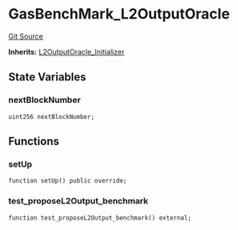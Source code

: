 # GasBenchMark_L2OutputOracle
[Git Source](https://github.com/ethereum-optimism/optimism/blob/f7b73857601914eeea6fc4c1ba46ae99ca744d97/contracts/test/BenchmarkTest.t.sol)

**Inherits:**
[L2OutputOracle_Initializer](/contracts/test/CommonTest.t.sol/contract.L2OutputOracle_Initializer.md)


## State Variables
### nextBlockNumber

```solidity
uint256 nextBlockNumber;
```


## Functions
### setUp


```solidity
function setUp() public override;
```

### test_proposeL2Output_benchmark


```solidity
function test_proposeL2Output_benchmark() external;
```

